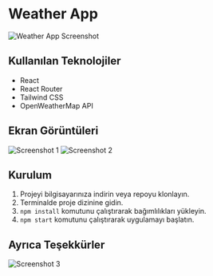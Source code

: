 # Weather App

![Weather App Screenshot](/path/to/screenshot.png)

## Kullanılan Teknolojiler

- React
- React Router
- Tailwind CSS
- OpenWeatherMap API

## Ekran Görüntüleri

![Screenshot 1](/path/to/screenshot1.png)
![Screenshot 2](/path/to/screenshot2.png)

## Kurulum

1. Projeyi bilgisayarınıza indirin veya repoyu klonlayın.
2. Terminalde proje dizinine gidin.
3. `npm install` komutunu çalıştırarak bağımlılıkları yükleyin.
4. `npm start` komutunu çalıştırarak uygulamayı başlatın.

## Ayrıca Teşekkürler

![Screenshot 3](/screenshots/zafer-hoca-hava-durumu-arac-yikama.jpg)
